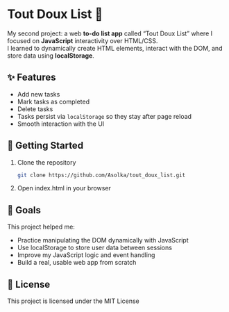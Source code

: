 # Tout Doux List 📝

My second project: a web **to-do list app** called “Tout Doux List” where I focused on **JavaScript** interactivity over HTML/CSS.  
I learned to dynamically create HTML elements, interact with the DOM, and store data using **localStorage**.

## ✨ Features
- Add new tasks  
- Mark tasks as completed  
- Delete tasks  
- Tasks persist via `localStorage` so they stay after page reload  
- Smooth interaction with the UI

## 🚀 Getting Started
1. Clone the repository  
   ```bash
   git clone https://github.com/Asolka/tout_doux_list.git
2. Open index.html in your browser

## 🎯 Goals
This project helped me:
- Practice manipulating the DOM dynamically with JavaScript
- Use localStorage to store user data between sessions
- Improve my JavaScript logic and event handling
- Build a real, usable web app from scratch

## 📜 License
This project is licensed under the MIT License
